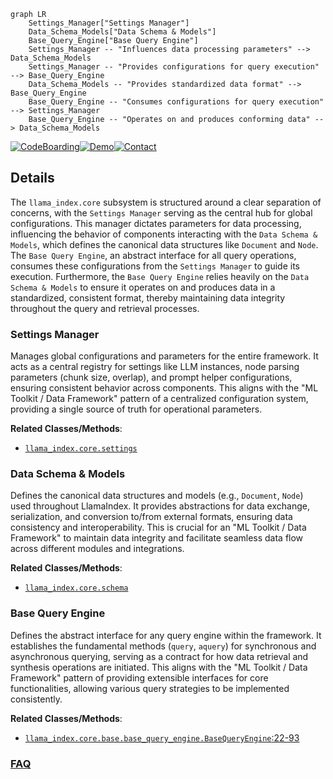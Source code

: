 ```mermaid
graph LR
    Settings_Manager["Settings Manager"]
    Data_Schema_Models["Data Schema & Models"]
    Base_Query_Engine["Base Query Engine"]
    Settings_Manager -- "Influences data processing parameters" --> Data_Schema_Models
    Settings_Manager -- "Provides configurations for query execution" --> Base_Query_Engine
    Data_Schema_Models -- "Provides standardized data format" --> Base_Query_Engine
    Base_Query_Engine -- "Consumes configurations for query execution" --> Settings_Manager
    Base_Query_Engine -- "Operates on and produces conforming data" --> Data_Schema_Models
```

[![CodeBoarding](https://img.shields.io/badge/Generated%20by-CodeBoarding-9cf?style=flat-square)](https://github.com/CodeBoarding/GeneratedOnBoardings)[![Demo](https://img.shields.io/badge/Try%20our-Demo-blue?style=flat-square)](https://www.codeboarding.org/demo)[![Contact](https://img.shields.io/badge/Contact%20us%20-%20contact@codeboarding.org-lightgrey?style=flat-square)](mailto:contact@codeboarding.org)

## Details

The `llama_index.core` subsystem is structured around a clear separation of concerns, with the `Settings Manager` serving as the central hub for global configurations. This manager dictates parameters for data processing, influencing the behavior of components interacting with the `Data Schema & Models`, which defines the canonical data structures like `Document` and `Node`. The `Base Query Engine`, an abstract interface for all query operations, consumes these configurations from the `Settings Manager` to guide its execution. Furthermore, the `Base Query Engine` relies heavily on the `Data Schema & Models` to ensure it operates on and produces data in a standardized, consistent format, thereby maintaining data integrity throughout the query and retrieval processes.

### Settings Manager
Manages global configurations and parameters for the entire framework. It acts as a central registry for settings like LLM instances, node parsing parameters (chunk size, overlap), and prompt helper configurations, ensuring consistent behavior across components. This aligns with the "ML Toolkit / Data Framework" pattern of a centralized configuration system, providing a single source of truth for operational parameters.


**Related Classes/Methods**:

- <a href="https://github.com/run-llama/llama_index/blob/main/llama-index-core/llama_index/core/settings.py" target="_blank" rel="noopener noreferrer">`llama_index.core.settings`</a>


### Data Schema & Models
Defines the canonical data structures and models (e.g., `Document`, `Node`) used throughout LlamaIndex. It provides abstractions for data exchange, serialization, and conversion to/from external formats, ensuring data consistency and interoperability. This is crucial for an "ML Toolkit / Data Framework" to maintain data integrity and facilitate seamless data flow across different modules and integrations.


**Related Classes/Methods**:

- <a href="https://github.com/run-llama/llama_index/blob/main/llama-index-core/llama_index/core/schema.py" target="_blank" rel="noopener noreferrer">`llama_index.core.schema`</a>


### Base Query Engine
Defines the abstract interface for any query engine within the framework. It establishes the fundamental methods (`query`, `aquery`) for synchronous and asynchronous querying, serving as a contract for how data retrieval and synthesis operations are initiated. This aligns with the "ML Toolkit / Data Framework" pattern of providing extensible interfaces for core functionalities, allowing various query strategies to be implemented consistently.


**Related Classes/Methods**:

- <a href="https://github.com/run-llama/llama_index/blob/main/llama-index-core/llama_index/core/base/base_query_engine.py#L22-L93" target="_blank" rel="noopener noreferrer">`llama_index.core.base.base_query_engine.BaseQueryEngine`:22-93</a>




### [FAQ](https://github.com/CodeBoarding/GeneratedOnBoardings/tree/main?tab=readme-ov-file#faq)